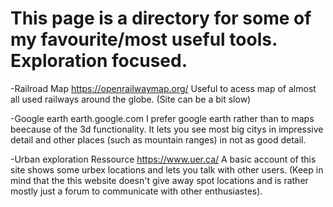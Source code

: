 # This page is a directory for some of my favourite/most useful tools. Exploration focused. 

-Railroad Map https://openrailwaymap.org/ Useful to acess map of almost all used railways around the globe. (Site can be a bit slow)

-Google earth earth.google.com I prefer google earth rather than to maps beecause of the 3d functionality. It lets you see most big citys in impressive detail and other places (such as mountain ranges) in not as good detail. 

-Urban exploration Ressource https://www.uer.ca/ A basic account of this site shows some urbex locations and lets you talk with other users. (Keep in mind that the this website doesn't give away spot locations and is rather mostly just a forum to communicate with other enthusiastes).
